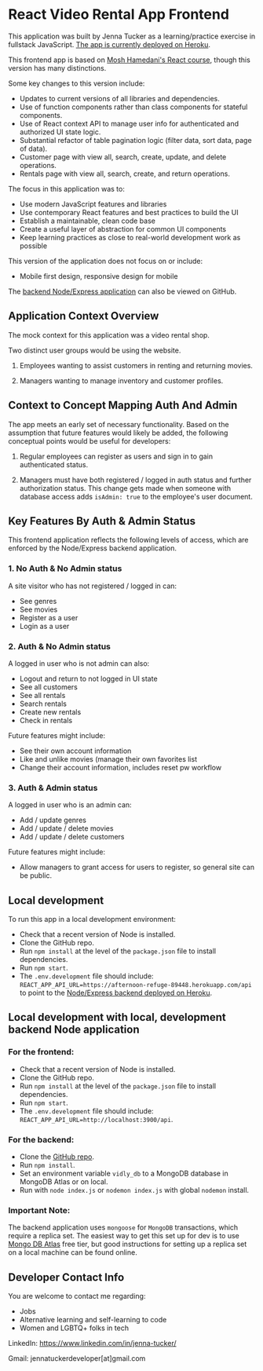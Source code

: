 # React Video Rental App Frontend

This application was built by Jenna Tucker as a learning/practice exercise in fullstack JavaScript. [The app is currently deployed on Heroku](https://gentle-ravine-70551.herokuapp.com/).

This frontend app is based on [Mosh Hamedani's React course](https://codewithmosh.com/p/mastering-react), though this version has many distinctions.

Some key changes to this version include:

- Updates to current versions of all libraries and dependencies.
- Use of function components rather than class components for stateful components.
- Use of React context API to manage user info for authenticated and authorized UI state logic.
- Substantial refactor of table pagination logic (filter data, sort data, page of data).
- Customer page with view all, search, create, update, and delete operations.
- Rentals page with view all, search, create, and return operations.

The focus in this application was to:

- Use modern JavaScript features and libraries
- Use contemporary React features and best practices to build the UI
- Establish a maintainable, clean code base
- Create a useful layer of abstraction for common UI components
- Keep learning practices as close to real-world development work as possible

This version of the application does not focus on or include:

- Mobile first design, responsive design for mobile

The [backend Node/Express application](https://github.com/jennatuckerdeveloper/Node-Vidly-Backend/blob/main/README.md) can also be viewed on GitHub.

## Application Context Overview

The mock context for this application was a video rental shop.

Two distinct user groups would be using the website.

1. Employees wanting to assist customers in renting and returning movies.

2. Managers wanting to manage inventory and customer profiles.

## Context to Concept Mapping Auth And Admin

The app meets an early set of necessary functionality. Based on the assumption that future features would likely be added, the following conceptual points would be useful for developers:

1. Regular employees can register as users and sign in to gain authenticated status.

2. Managers must have both registered / logged in auth status and further authorization status. This change gets made when someone with database access adds `isAdmin: true` to the employee's user document.

## Key Features By Auth & Admin Status

This frontend application reflects the following levels of access, which are enforced by the Node/Express backend application.

### 1. No Auth & No Admin status

A site visitor who has not registered / logged in can:

- See genres
- See movies
- Register as a user
- Login as a user

### 2. Auth & No Admin status

A logged in user who is not admin can also:

- Logout and return to not logged in UI state
- See all customers
- See all rentals
- Search rentals
- Create new rentals
- Check in rentals

Future features might include:

- See their own account information
- Like and unlike movies (manage their own favorites list
- Change their account information, includes reset pw workflow

### 3. Auth & Admin status

A logged in user who is an admin can:

- Add / update genres
- Add / update / delete movies
- Add / update / delete customers

Future features might include:

- Allow managers to grant access for users to register, so general site can be public.

## Local development

To run this app in a local development environment:

- Check that a recent version of Node is installed.
- Clone the GitHub repo.
- Run `npm install` at the level of the `package.json` file to install dependencies.
- Run `npm start`.
- The `.env.development` file should include: `REACT_APP_API_URL=https://afternoon-refuge-89448.herokuapp.com/api` to point to the [Node/Express backend deployed on Heroku](https://github.com/jennatuckerdeveloper/Node-Vidly-Backend/blob/main/README.md).

## Local development with local, development backend Node application

### For the frontend:

- Check that a recent version of Node is installed.
- Clone the GitHub repo.
- Run `npm install` at the level of the `package.json` file to install dependencies.
- Run `npm start`.
- The `.env.development` file should include: `REACT_APP_API_URL=http://localhost:3900/api`.

### For the backend:

- Clone the [GitHub repo](https://github.com/jennatuckerdeveloper/Node-Vidly-Backend).
- Run `npm install`.
- Set an environment variable `vidly_db` to a MongoDB database in MongoDB Atlas or on local.
- Run with `node index.js` or `nodemon index.js` with global `nodemon` install.

### Important Note:

The backend application uses `mongoose` for `MongoDB` transactions, which require a replica set. The easiest way to get this set up for dev is to use [Mongo DB Atlas](https://www.mongodb.com/atlas/database) free tier, but good instructions for setting up a replica set on a local machine can be found online.

## Developer Contact Info

You are welcome to contact me regarding:

- Jobs
- Alternative learning and self-learning to code
- Women and LGBTQ+ folks in tech

LinkedIn: https://www.linkedin.com/in/jenna-tucker/

Gmail: jennatuckerdeveloper[at]gmail.com
